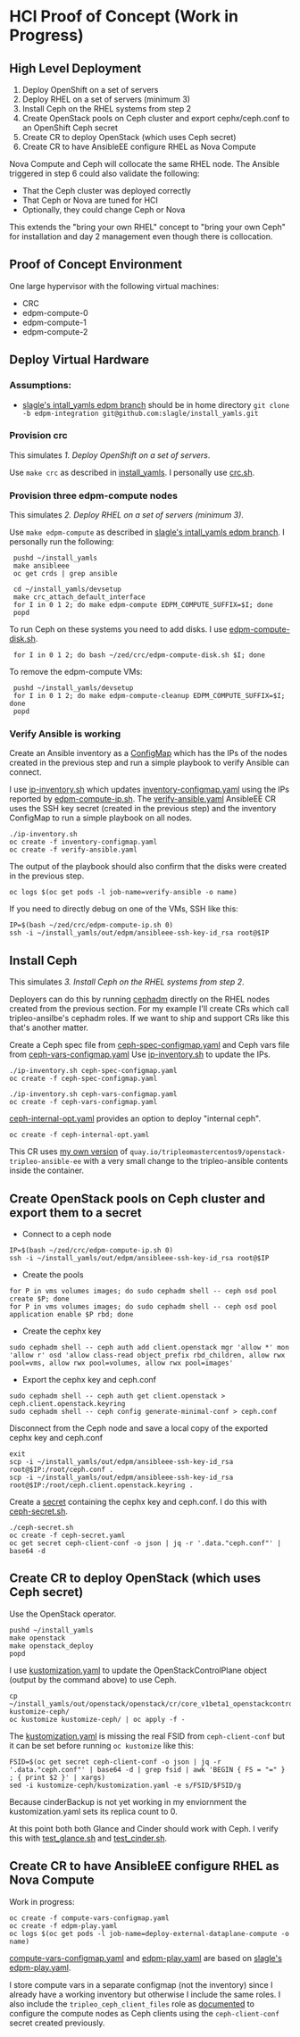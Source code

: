 # HCI Proof of Concept (Work in Progress)

## High Level Deployment

1. Deploy OpenShift on a set of servers
2. Deploy RHEL on a set of servers (minimum 3)
3. Install Ceph on the RHEL systems from step 2
4. Create OpenStack pools on Ceph cluster and export cephx/ceph.conf to an OpenShift Ceph secret
5. Create CR to deploy OpenStack (which uses Ceph secret)
6. Create CR to have AnsibleEE configure RHEL as Nova Compute

Nova Compute and Ceph will collocate the same RHEL node.
The Ansible triggered in step 6 could also validate the following:

- That the Ceph cluster was deployed correctly
- That Ceph or Nova are tuned for HCI
- Optionally, they could change Ceph or Nova

This extends the "bring your own RHEL" concept to "bring your own
Ceph" for installation and day 2 management even though there is
collocation.

## Proof of Concept Environment

One large hypervisor with the following virtual machines:

- CRC
- edpm-compute-0
- edpm-compute-1
- edpm-compute-2

## Deploy Virtual Hardware

### Assumptions:

- [slagle's intall_yamls edpm branch](https://github.com/slagle/install_yamls/tree/edpm-integration)
  should be in home directory `git clone -b edpm-integration git@github.com:slagle/install_yamls.git`

### Provision crc

This simulates _1. Deploy OpenShift on a set of servers_. 

Use `make crc` as described in 
[install_yamls](https://github.com/openstack-k8s-operators/install_yamls/tree/master/devsetup#crc).
I personally use [crc.sh](../crc/crc.sh).

### Provision three edpm-compute nodes

This simulates _2. Deploy RHEL on a set of servers (minimum 3)_.

Use `make edpm-compute` as described in
[slagle's intall_yamls edpm branch](https://github.com/slagle/install_yamls/tree/edpm-integration/devsetup#edpm-deployment).
I personally run the following:
```
 pushd ~/install_yamls
 make ansibleee
 oc get crds | grep ansible

 cd ~/install_yamls/devsetup
 make crc_attach_default_interface
 for I in 0 1 2; do make edpm-compute EDPM_COMPUTE_SUFFIX=$I; done
 popd
```
To run Ceph on these systems you need to add disks. I use
[edpm-compute-disk.sh](../crc/edpm-compute-disk.sh).
```
 for I in 0 1 2; do bash ~/zed/crc/edpm-compute-disk.sh $I; done
```
To remove the edpm-compute VMs:
```
 pushd ~/install_yamls/devsetup
 for I in 0 1 2; do make edpm-compute-cleanup EDPM_COMPUTE_SUFFIX=$I; done
 popd
```

### Verify Ansible is working

Create an Ansible inventory as a 
[ConfigMap](https://kubernetes.io/docs/concepts/configuration/configmap)
which has the IPs of the nodes created in the previous step and run a
simple playbook to verify Ansible can connect.

I use [ip-inventory.sh](ip-inventory.sh) which updates 
[inventory-configmap.yaml](inventory-configmap.yaml)
using the IPs reported by
[edpm-compute-ip.sh](../crc/edpm-compute-ip.sh). The
[verify-ansible.yaml](verify-ansible.yaml) AnsibleEE
CR uses the SSH key secret (created in the previous
step) and the inventory ConfigMap to run a simple playbook
on all nodes.
```
./ip-inventory.sh
oc create -f inventory-configmap.yaml
oc create -f verify-ansible.yaml
```
The output of the playbook should also confirm that the disks were
created in the previous step.
```
oc logs $(oc get pods -l job-name=verify-ansible -o name)
```
If you need to directly debug on one of the VMs, SSH like this:
```
IP=$(bash ~/zed/crc/edpm-compute-ip.sh 0)
ssh -i ~/install_yamls/out/edpm/ansibleee-ssh-key-id_rsa root@$IP
```

## Install Ceph

This simulates _3. Install Ceph on the RHEL systems from step 2_.

Deployers can do this by running
[cephadm](https://docs.ceph.com/en/quincy/cephadm/index.html)
directly on the RHEL nodes created from the previous section.
For my example I'll create CRs which call tripleo-ansilbe's cephadm
roles. If we want to ship and support CRs like this that's another
matter.

Create a Ceph spec file from
[ceph-spec-configmap.yaml](ceph-spec-configmap.yaml)
and Ceph vars file from
[ceph-vars-configmap.yaml](ceph-vars-configmap.yaml)
Use [ip-inventory.sh](ip-inventory.sh) to update the IPs.
```
./ip-inventory.sh ceph-spec-configmap.yaml
oc create -f ceph-spec-configmap.yaml

./ip-inventory.sh ceph-vars-configmap.yaml
oc create -f ceph-vars-configmap.yaml
```

[ceph-internal-opt.yaml](ceph-internal-opt.yaml)
provides an option to deploy "internal ceph".
```
oc create -f ceph-internal-opt.yaml
```
This CR uses [my own version](container-with-new-tripleo-ansible.md)
of `quay.io/tripleomastercentos9/openstack-tripleo-ansible-ee`
with a very small change to the tripleo-ansible contents inside the
container.

## Create OpenStack pools on Ceph cluster and export them to a secret

- Connect to a ceph node
```
IP=$(bash ~/zed/crc/edpm-compute-ip.sh 0)
ssh -i ~/install_yamls/out/edpm/ansibleee-ssh-key-id_rsa root@$IP
```
- Create the pools
```
for P in vms volumes images; do sudo cephadm shell -- ceph osd pool create $P; done
for P in vms volumes images; do sudo cephadm shell -- ceph osd pool application enable $P rbd; done
```
- Create the cephx key
```
sudo cephadm shell -- ceph auth add client.openstack mgr 'allow *' mon 'allow r' osd 'allow class-read object_prefix rbd_children, allow rwx pool=vms, allow rwx pool=volumes, allow rwx pool=images'
```
- Export the cephx key and ceph.conf
```
sudo cephadm shell -- ceph auth get client.openstack > ceph.client.openstack.keyring
sudo cephadm shell -- ceph config generate-minimal-conf > ceph.conf
```
Disconnect from the Ceph node and save a local copy of the exported
cephx key and ceph.conf
```
exit
scp -i ~/install_yamls/out/edpm/ansibleee-ssh-key-id_rsa root@$IP:/root/ceph.conf .
scp -i ~/install_yamls/out/edpm/ansibleee-ssh-key-id_rsa root@$IP:/root/ceph.client.openstack.keyring .
```
Create a
[secret](https://kubernetes.io/docs/concepts/configuration/secret)
containing the cephx key and ceph.conf. I do this
with [ceph-secret.sh](ceph-secret.sh).

```
./ceph-secret.sh
oc create -f ceph-secret.yaml
oc get secret ceph-client-conf -o json | jq -r '.data."ceph.conf"' | base64 -d
```

## Create CR to deploy OpenStack (which uses Ceph secret)

Use the OpenStack operator.
```
pushd ~/install_yamls
make openstack
make openstack_deploy
popd
```
I use [kustomization.yaml](kustomize-ceph/kustomization.yaml) to
update the OpenStackControlPlane object (output by the command above)
to use Ceph.
```
cp ~/install_yamls/out/openstack/openstack/cr/core_v1beta1_openstackcontrolplane.yaml kustomize-ceph/
oc kustomize kustomize-ceph/ | oc apply -f -
```
The [kustomization.yaml](kustomize-ceph/kustomization.yaml) is missing
the real FSID from `ceph-client-conf` but it can be set before running
`oc kustomize` like this:
```
FSID=$(oc get secret ceph-client-conf -o json | jq -r '.data."ceph.conf"' | base64 -d | grep fsid | awk 'BEGIN { FS = "=" } ; { print $2 }' | xargs)
sed -i kustomize-ceph/kustomization.yaml -e s/FSID/$FSID/g
```
Because cinderBackup is not yet working in my enviornment
the kustomization.yaml sets its replica count to 0.

At this point both both Glance and Cinder should work with Ceph.
I verify this with [test_glance.sh](../crc/test_glance.sh) and
[test_cinder.sh](../crc/test_cinder.sh).

## Create CR to have AnsibleEE configure RHEL as Nova Compute

Work in progress:
```
oc create -f compute-vars-configmap.yaml
oc create -f edpm-play.yaml
oc logs $(oc get pods -l job-name=deploy-external-dataplane-compute -o name)
```

[compute-vars-configmap.yaml](compute-vars-configmap.yaml) and
[edpm-play.yaml](edpm-play.yaml)
are based on
[slagle's edpm-play.yaml](https://github.com/slagle/install_yamls/blob/edpm-integration/devsetup/edpm/edpm-play.yaml).

I store compute vars in a separate configmap (not the inventory) since
I already have a working inventory but otherwise I include the same
roles. I also include the `tripleo_ceph_client_files` role as
[documented](https://docs.openstack.org/project-deploy-guide/tripleo-docs/latest/features/ceph_external.html#standalone-ansible-roles-for-external-ceph)
to configure the compute nodes as Ceph clients using the
`ceph-client-conf` secret created previously.
